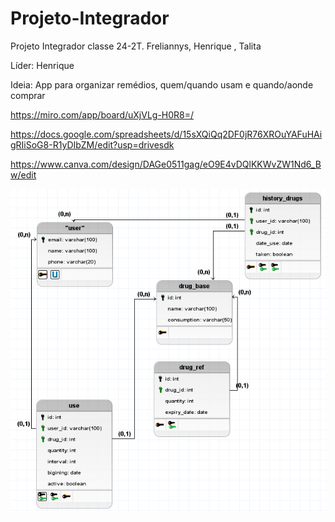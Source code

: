 # Projeto-Integrador
Projeto Integrador classe 24-2T. Freliannys, Henrique , Talita

Líder: Henrique

Ideia: App para organizar remédios, quem/quando usam e quando/aonde comprar

https://miro.com/app/board/uXjVLg-H0R8=/

https://docs.google.com/spreadsheets/d/15sXQiQq2DF0jR76XROuYAFuHAigRIiSoG8-R1yDIbZM/edit?usp=drivesdk

https://www.canva.com/design/DAGe0511gag/eO9E4vDQlKKWvZW1Nd6_Bw/edit

<img src= "https://raw.githubusercontent.com/FriendlyDemon/Projeto-Integrador/refs/heads/main/modelo%20logico.png">
